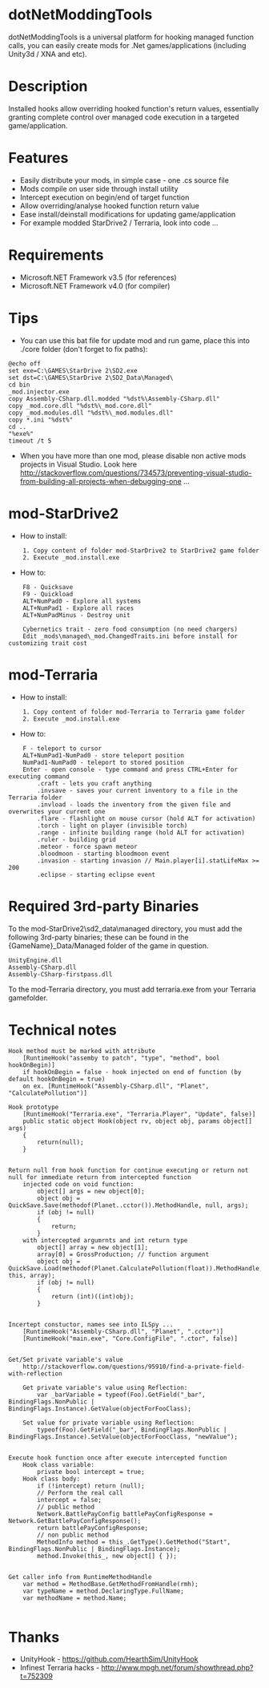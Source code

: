 # dotNetModdingTools
dotNetModdingTools is a universal platform for hooking managed function calls, you can easily create mods for .Net games/applications (including Unity3d / XNA and etc).

# Description
Installed hooks allow overriding hooked function's return values, essentially granting complete control over managed code execution in a targeted game/application.

# Features
 * Easily distribute your mods, in simple case - one .cs source file
 * Mods compile on user side through install utility
 * Intercept execution on begin/end of target function 
 * Allow overriding/analyse hooked function return value
 * Ease install/deinstall modifications for updating game/application
 * For example modded StarDrive2 / Terraria, look into code ... 

# Requirements
 * Microsoft.NET Framework v3.5 (for references)
 * Microsoft.NET Framework v4.0 (for compiler)
 
# Tips
 * You can use this bat file for update mod and run game, place this into ./core folder (don't forget to fix paths):
``` 
@echo off
set exe=C:\GAMES\StarDrive 2\SD2.exe
set dst=C:\GAMES\StarDrive 2\SD2_Data\Managed\
cd bin
_mod.injector.exe
copy Assembly-CSharp.dll.modded "%dst%\Assembly-CSharp.dll"
copy _mod.core.dll "%dst%\_mod.core.dll"
copy _mod.modules.dll "%dst%\_mod.modules.dll"
copy *.ini "%dst%"
cd ..
"%exe%" 
timeout /t 5 
```
 * When you have more than one mod, please disable non active mods projects in Visual Studio. Look here http://stackoverflow.com/questions/734573/preventing-visual-studio-from-building-all-projects-when-debugging-one ...
 
# mod-StarDrive2
 * How to install: 
```
	1. Copy content of folder mod-StarDrive2 to StarDrive2 game folder
	2. Execute _mod.install.exe
```
 * How to:
```	
	F8 - Quicksave
	F9 - Quickload
	ALT+NumPad0 - Explore all systems
	ALT+NumPad1 - Explore all races
	ALT+NumPadMinus - Destroy unit
	
	Cybernetics trait - zero food consumption (no need chargers)
	Edit _mods\managed\_mod.ChangedTraits.ini before install for customizing trait cost
```	

# mod-Terraria
 * How to install: 
```
	1. Copy content of folder mod-Terraria to Terraria game folder
	2. Execute _mod.install.exe
```
 * How to:
```
	F - teleport to cursor
	ALT+NumPad1-NumPad0 - store teleport position
	NumPad1-NumPad0 - teleport to stored position
	Enter - open console - type command and press CTRL+Enter for executing command
		.craft - lets you craft anything
		.invsave - saves your current inventory to a file in the Terraria folder
		.invload - loads the inventory from the given file and overwrites your current one
		.flare - flashlight on mouse cursor (hold ALT for activation)
		.torch - light on player (invisible torch)
		.range - infinite building range (hold ALT for activation)
		.ruler - building grid
		.meteor - force spawn meteor
		.bloodmoon - starting bloodmoon event
		.invasion - starting invasion // Main.player[i].statLifeMax >= 200
		.eclipse - starting eclipse event
```	
	
# Required 3rd-party Binaries

To the mod-StarDrive2\sd2_data\managed directory, you must add the following 3rd-party binaries; these can be found in the {GameName}_Data/Managed folder of the game in question.

    UnityEngine.dll
    Assembly-CSharp.dll
    Assembly-CSharp-firstpass.dll

To the mod-Terraria directory, you must add terraria.exe from your Terraria gamefolder.

# Technical notes
```
Hook method must be marked with attribute
	[RuntimeHook("assemby to patch", "type", "method", bool hookOnBegin)]
	if hookOnBegin = false - hook injected on end of function (by default hookOnBegin = true)
	on ex. [RuntimeHook("Assembly-CSharp.dll", "Planet", "CalculatePollution")]

Hook prototype
    [RuntimeHook("Terraria.exe", "Terraria.Player", "Update", false)]
    public static object Hook(object rv, object obj, params object[] args)
    {
		return(null);
	}
	
	
Return null from hook function for continue executing or return not null for immediate return from intercepted function
	injected code on void function:
		object[] args = new object[0];
		object obj = QuickSave.Save(methodof(Planet..cctor()).MethodHandle, null, args);
		if (obj != null)
		{
			return;
		}
	with intercepted argumrnts and int return type
		object[] array = new object[1];
		array[0] = GrossProduction; // function argument
		object obj = QuickSave.Load(methodof(Planet.CalculatePollution(float)).MethodHandle, this, array);
		if (obj != null)
		{
			return (int)((int)obj);
		}	
		
		
Incertept constuctor, names see into ILSpy ...
	[RuntimeHook("Assembly-CSharp.dll", "Planet", ".cctor")]
	[RuntimeHook("main.exe", "Core.ConfigFile", ".ctor", false)]        	
	
	
Get/Set private variable's value
	http://stackoverflow.com/questions/95910/find-a-private-field-with-reflection

	Get private variable's value using Reflection:
		var _barVariable = typeof(Foo).GetField("_bar", BindingFlags.NonPublic | BindingFlags.Instance).GetValue(objectForFooClass);

	Set value for private variable using Reflection:
		typeof(Foo).GetField("_bar", BindingFlags.NonPublic | BindingFlags.Instance).SetValue(objectForFoocClass, "newValue");
		
		
Execute hook function once after execute intercepted function
	Hook class variable:
		private bool intercept = true;
	Hook class body:	
		if (!intercept) return (null);
		// Perform the real call
		intercept = false;
		// public method		
		Network.BattlePayConfig battlePayConfigResponse = Network.GetBattlePayConfigResponse();
		return battlePayConfigResponse;
		// non public method
		MethodInfo method = this_.GetType().GetMethod("Start", BindingFlags.NonPublic | BindingFlags.Instance);
		method.Invoke(this_, new object[] { });

		
Get caller info from RuntimeMethodHandle		
	var method = MethodBase.GetMethodFromHandle(rmh);
	var typeName = method.DeclaringType.FullName;
	var methodName = method.Name;
		
```

# Thanks 
 * UnityHook - https://github.com/HearthSim/UnityHook
 * Infinest Terraria hacks - http://www.mpgh.net/forum/showthread.php?t=752309 
